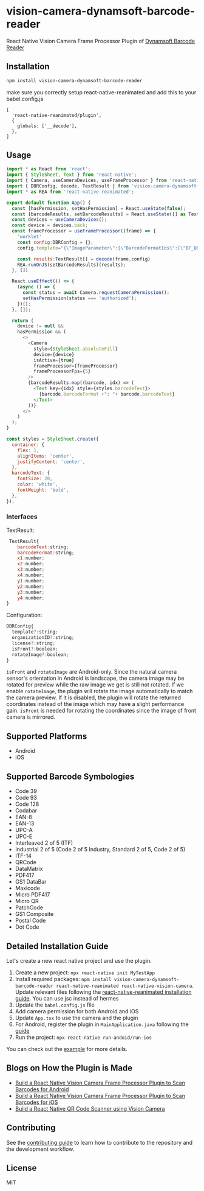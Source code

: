 # vision-camera-dynamsoft-barcode-reader

React Native Vision Camera Frame Processor Plugin of [Dynamsoft Barcode Reader](https://www.dynamsoft.com/barcode-reader/overview/)

## Installation

```sh
npm install vision-camera-dynamsoft-barcode-reader
```

make sure you correctly setup react-native-reanimated and add this to your babel.config.js

```
[
  'react-native-reanimated/plugin',
  {
    globals: ['__decode'],
  },
]
```

## Usage

```js
import * as React from 'react';
import { StyleSheet, Text } from 'react-native';
import { Camera, useCameraDevices, useFrameProcessor } from 'react-native-vision-camera';
import { DBRConfig, decode, TextResult } from 'vision-camera-dynamsoft-barcode-reader';
import * as REA from 'react-native-reanimated';

export default function App() {
  const [hasPermission, setHasPermission] = React.useState(false);
  const [barcodeResults, setBarcodeResults] = React.useState([] as TextResult[]);
  const devices = useCameraDevices();
  const device = devices.back;
  const frameProcessor = useFrameProcessor((frame) => {
    'worklet'
    const config:DBRConfig = {};
    config.template="{\"ImageParameter\":{\"BarcodeFormatIds\":[\"BF_QR_CODE\"],\"Description\":\"\",\"Name\":\"Settings\"},\"Version\":\"3.0\"}"; //scan qrcode only

    const results:TextResult[] = decode(frame,config)
    REA.runOnJS(setBarcodeResults)(results);
  }, [])

  React.useEffect(() => {
    (async () => {
      const status = await Camera.requestCameraPermission();
      setHasPermission(status === 'authorized');
    })();
  }, []);

  return (
    device != null &&
    hasPermission && (
      <>
        <Camera
          style={StyleSheet.absoluteFill}
          device={device}
          isActive={true}
          frameProcessor={frameProcessor}
          frameProcessorFps={5}
        />
        {barcodeResults.map((barcode, idx) => (
          <Text key={idx} style={styles.barcodeText}>
            {barcode.barcodeFormat +": "+ barcode.barcodeText}
          </Text>
        ))}
      </>
    )
  );
}

const styles = StyleSheet.create({
  container: {
    flex: 1,
    alignItems: 'center',
    justifyContent: 'center',
  },
  barcodeText: {
    fontSize: 20,
    color: 'white',
    fontWeight: 'bold',
  },
});

```

### Interfaces

TextResult:

```js
 TextResult{
    barcodeText:string;
    barcodeFormat:string;
    x1:number;
    x2:number;
    x3:number;
    x4:number;
    y1:number;
    y2:number;
    y3:number;
    y4:number;
}
```

Configuration:

```js
DBRConfig{
  template?:string;
  organizationID?:string;
  license?:string;
  isFront?:boolean;
  rotateImage?:boolean;
}
```

`isFront` and `rotateImage` are Android-only. Since the natural camera sensor's orientation in Android is landscape, the camera image may be rotated for preview while the raw image we get is still not rotated. If we enable `rotateImage`, the plugin will rotate the image automatically to match the camera preview. If it is disabled, the plugin will rotate the returned coordinates instead of the image which may have a slight performance gain. `isFront` is needed for rotating the coordinates since the image of front camera is mirrored.

## Supported Platforms

* Android
* iOS

## Supported Barcode Symbologies

* Code 39
* Code 93
* Code 128
* Codabar
* EAN-8
* EAN-13
* UPC-A
* UPC-E
* Interleaved 2 of 5 (ITF)
* Industrial 2 of 5 (Code 2 of 5 Industry, Standard 2 of 5, Code 2 of 5)
* ITF-14 
* QRCode
* DataMatrix
* PDF417
* GS1 DataBar
* Maxicode
* Micro PDF417
* Micro QR
* PatchCode
* GS1 Composite
* Postal Code
* Dot Code


## Detailed Installation Guide

Let's create a new react native project and use the plugin.

1. Create a new project: `npx react-native init MyTestApp`
2. Install required packages: `npm install vision-camera-dynamsoft-barcode-reader react-native-reanimated react-native-vision-camera`. Update relevant files following the [react-native-reanimated installation guide](https://docs.swmansion.com/react-native-reanimated/docs/fundamentals/installation/). You can use jsc instead of hermes
3. Update the `babel.config.js` file
4. Add camera permission for both Android and iOS
5. Update `App.tsx` to use the camera and the plugin
6. For Android, register the plugin in `MainApplication.java` following the [guide](https://mrousavy.com/react-native-vision-camera/docs/guides/frame-processors-plugins-android)
7. Run the project: `npx react-native run-andoid/run-ios`

You can check out the [example](https://github.com/xulihang/vision-camera-dynamsoft-barcode-reader/tree/main/example) for more details.

## Blogs on How the Plugin is Made

* [Build a React Native Vision Camera Frame Processor Plugin to Scan Barcodes for Android](https://www.dynamsoft.com/codepool/react-native-vision-camera-barcode-plugin-android.html)
* [Build a React Native Vision Camera Frame Processor Plugin to Scan Barcodes for iOS](https://www.dynamsoft.com/codepool/react-native-vision-camera-barcode-plugin-ios.html)
* [Build a React Native QR Code Scanner using Vision Camera](https://www.dynamsoft.com/codepool/react-native-qr-code-scanner-vision-camera.html)

## Contributing

See the [contributing guide](CONTRIBUTING.md) to learn how to contribute to the repository and the development workflow.

## License

MIT

